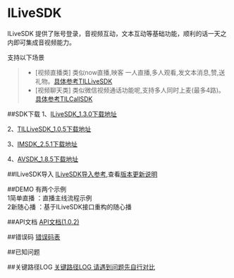 # ILiveSDK
ILiveSDK 提供了账号登录，音视频互动，文本互动等基础功能，顺利的话一天之内即可集成音视频能力。

支持以下场景     
>* [视频直播类]
类似now直播,映客 一人直播,多人观看,发文本消息,赞,送礼物。[具体参考TILLiveSDK](https://github.com/zhaoyang21cn/ILiveSDK_iOS_Demos/blob/master/TILLiveSDK-README.md)
>* [视频聊天类]
     类似微信视频通话功能呢,支持多人同时上麦(最多4路)。[具体参考TILCallSDK](https://github.com/zhaoyang21cn/CallSDK_iOS_Demo)

##SDK下载
1、[ILiveSDK_1.3.0下载地址](http://dldir1.qq.com/hudongzhibo/ILiveSDK/ILiveSDK_1.3.0.zip)

2、[TILLiveSDK_1.0.5下载地址](http://dldir1.qq.com/hudongzhibo/ILiveSDK/TILLiveSDK_1.0.5.zip)

3、[IMSDK_2.5.1下载地址](http://dldir1.qq.com/hudongzhibo/ILiveSDK/IMSDK_2.5.1.zip)

4、[AVSDK_1.8.5下载地址](http://dldir1.qq.com/hudongzhibo/ILiveSDK/AVSDK_1.8.5.zip)

##ILiveSDK导入
[ILiveSDK导入参考](https://github.com/zhaoyang21cn/ILiveSDK_iOS_Demos/blob/master/ILiveSDK-README.md),查看[版本更新说明](https://github.com/zhaoyang21cn/ILiveSDK_iOS_Demos/blob/master/doc/ILiveSDK_ChangeList.md)


##DEMO
有两个示例 <br />
1简单直播 ：直播主线流程示例  <br />
2新随心播 ：基于ILiveSDK接口重构的随心播   

##API文档
[API文档(1.0.2)](https://zhaoyang21cn.github.io/ilivesdk_help/ios_help/)

##错误码
[错误码表](https://github.com/zhaoyang21cn/ILiveSDK_Android_Demos/blob/master/doc/ILiveSDK/error.md)

##已知问题

##关键路径LOG
[关键路径LOG 请遇到问题先自行对比](https://github.com/zhaoyang21cn/suixinbo_doc/blob/master/doc2/log.md)


